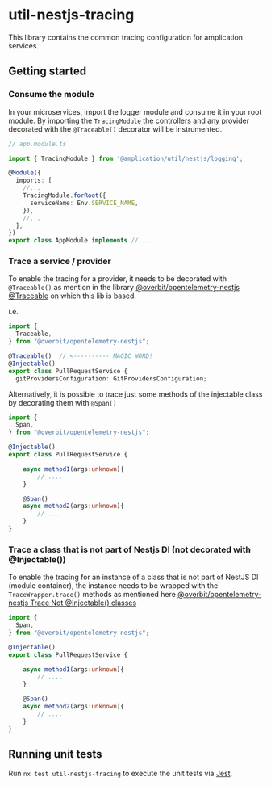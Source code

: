 # util-nestjs-tracing

This library contains the common tracing configuration for amplication services.

## Getting started

### Consume the module

In your microservices, import the logger module and consume it in your root module.
By importing the `TracingModule` the controllers and any provider decorated with the `@Traceable()` decorator will be instrumented. 

```ts
// app.module.ts

import { TracingModule } from '@amplication/util/nestjs/logging';

@Module({
  imports: [
    //...
    TracingModule.forRoot({
      serviceName: Env.SERVICE_NAME,
    }),
    //...
  ],
})
export class AppModule implements // ....
```

### Trace a service / provider

To enable the tracing for a provider, it needs to be decorated with `@Traceable()` as mention in the library [@overbit/opentelemetry-nestjs @Traceable](https://github.com/overbit/opentelemetry-nestjs#traceable) on which this lib is based.

i.e.
```ts
import {
  Traceable,
} from "@overbit/opentelemetry-nestjs";

@Traceable()  // <---------- MAGIC WORD!
@Injectable()
export class PullRequestService {
  gitProvidersConfiguration: GitProvidersConfiguration;
```

Alternatively, it is possible to trace just some methods of the injectable class by decorating them with `@Span()`

```ts
import {
  Span,
} from "@overbit/opentelemetry-nestjs";

@Injectable()
export class PullRequestService {

    async method1(args:unknown){
        // ....
    } 

    @Span()
    async method2(args:unknown){
        // ....
    } 
}
```

### Trace a class that is not part of Nestjs DI (not decorated with @Injectable())

To enable the tracing for an instance of a class that is not part of NestJS DI (module container), the instance needs to be wrapped with 
the `TraceWrapper.trace()` methods as mentioned here [@overbit/opentelemetry-nestjs Trace Not @Injectable() classes](https://github.com/overbit/opentelemetry-nestjs#trace-not-injectable-classes) 

```ts
import {
  Span,
} from "@overbit/opentelemetry-nestjs";

@Injectable()
export class PullRequestService {

    async method1(args:unknown){
        // ....
    } 

    @Span()
    async method2(args:unknown){
        // ....
    } 
}
```

## Running unit tests

Run `nx test util-nestjs-tracing` to execute the unit tests via [Jest](https://jestjs.io).